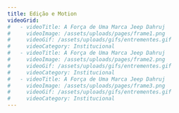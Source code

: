 ```yaml
---
title: Edição e Motion
videoGrid:
#   - videoTitle: A Força de Uma Marca Jeep Dahruj
#     videoImage: /assets/uploads/pages/frame1.png
#     videoGif: /assets/uploads/gifs/entrementes.gif
#     videoCategory: Institucional
#   - videoTitle: A Força de Uma Marca Jeep Dahruj
#     videoImage: /assets/uploads/pages/frame2.png
#     videoGif: /assets/uploads/gifs/entrementes.gif
#     videoCategory: Institucional  
#   - videoTitle: A Força de Uma Marca Jeep Dahruj
#     videoImage: /assets/uploads/pages/frame3.png
#     videoGif: /assets/uploads/gifs/entrementes.gif
#     videoCategory: Institucional  
---
```

